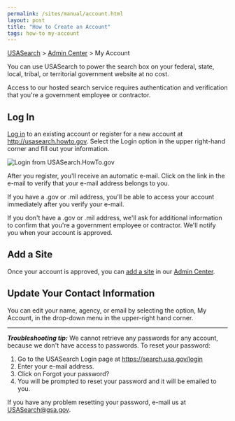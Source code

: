 ```yaml
---
permalink: /sites/manual/account.html
layout: post
title: "How to Create an Account"
tags: how-to my-account
---
```


[USASearch](http://usasearch.howto.gov) > [Admin Center](https://search.usa.gov/sites) > My Account

You can use USASearch to power the search box on your federal, state, local, tribal, or territorial government website at no cost.

Access to our hosted search service requires authentication and verification that you're a government employee or contractor.

## Log In

[Log in](http://search.usa.gov/sites) to an existing account or register for a new account at <http://usasearch.howto.gov>. Select the Login option in the upper right-hand corner and fill out your information.

![Login from USASearch.HowTo.gov](https://9fddeb862c037f6d2190-f1564c64756a8cfee25b6b19953b1d23.ssl.cf2.rackcdn.com/login.png)

After you register, you'll receive an automatic e-mail. Click on the link in the e-mail to verify that your e-mail address belongs to you.

If you have a .gov or .mil address, you'll be able to access your account immediately after you verify your e-mail.

If you don't have a .gov or .mil address, we'll ask for additional information to confirm that you're a government employee or contractor. We'll notify you when your account is approved.

## Add a Site

Once your account is approved, you can [add a site](/sites/manual/add-site.html) in our [Admin Center](http://usasearch.howto.gov/sites).

## Update Your Contact Information

You can edit your name, agency, or email by selecting the option, My Account, in the drop-down menu in the upper-right hand corner.

--- 

***Troubleshooting tip:*** We cannot retrieve any passwords for any account, because we don't have access to passwords. To reset your password:

1. Go to the USASearch Login page at <https://search.usa.gov/login>
2. Enter your e-mail address.
3. Click on Forgot your password?
4. You will be prompted to reset your password and it will be emailed to you.

If you have any problem resetting your password, e-mail us at <USASearch@gsa.gov>.